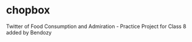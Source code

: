 # chopbox
Twitter of Food Consumption and Admiration - Practice Project for Class 8
added by Bendozy
